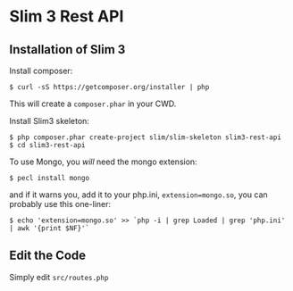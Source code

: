 # Slim 3 Rest API

## Installation of Slim 3

Install composer:

```
$ curl -sS https://getcomposer.org/installer | php
```

This will create a `composer.phar` in your CWD.

Install Slim3 skeleton:

```
$ php composer.phar create-project slim/slim-skeleton slim3-rest-api
$ cd slim3-rest-api
```

To use Mongo, you _will_ need the mongo extension:

```
$ pecl install mongo
```

and if it warns you, add it to your php.ini, `extension=mongo.so`, you can probably use this one-liner:

```
$ echo 'extension=mongo.so' >> `php -i | grep Loaded | grep 'php.ini' | awk '{print $NF}'`
```

## Edit the Code

Simply edit `src/routes.php`    